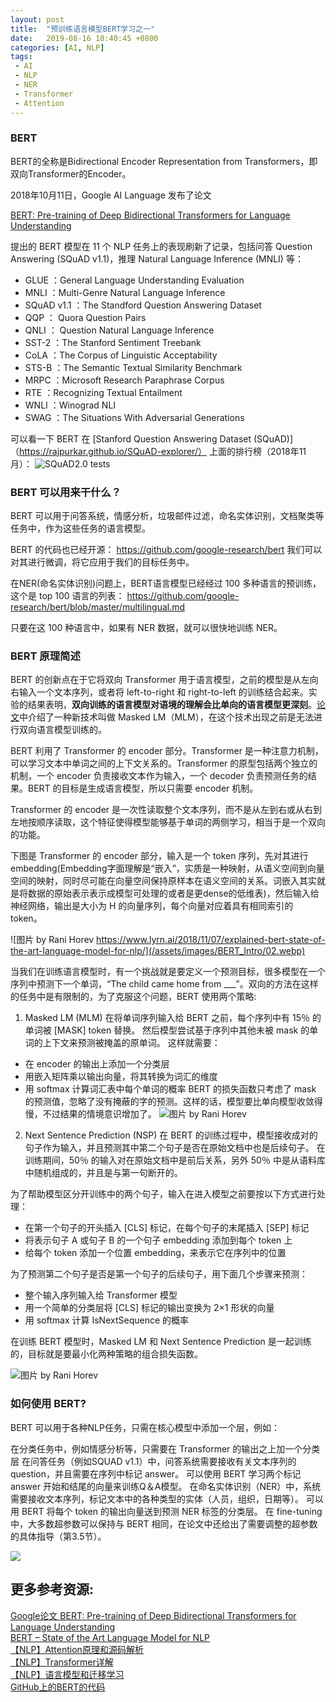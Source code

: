 ```yaml
---
layout: post
title:  "预训练语言模型BERT学习之一"
date:   2019-08-16 10:40:45 +0800
categories: [AI, NLP]
tags: 
 - AI
 - NLP
 - NER
 - Transformer
 - Attention
---
```



### BERT
BERT的全称是Bidirectional Encoder Representation from Transformers，即双向Transformer的Encoder。

2018年10月11日，Google AI Language 发布了论文

[BERT: Pre-training of Deep Bidirectional Transformers for Language Understanding](https://arxiv.org/pdf/1810.04805.pdf)

提出的 BERT 模型在 11 个 NLP 任务上的表现刷新了记录，包括问答 Question Answering (SQuAD v1.1)，推理 Natural Language Inference (MNLI) 等：

* GLUE ：General Language Understanding Evaluation
* MNLI ：Multi-Genre Natural Language Inference
* SQuAD v1.1 ：The Standford Question Answering Dataset
* QQP ： Quora Question Pairs 
* QNLI ： Question Natural Language Inference
* SST-2 ：The Stanford Sentiment Treebank
* CoLA ：The Corpus of Linguistic Acceptability 
* STS-B ：The Semantic Textual Similarity Benchmark
* MRPC ：Microsoft Research Paraphrase Corpus
* RTE ：Recognizing Textual Entailment 
* WNLI ：Winograd NLI
* SWAG ：The Situations With Adversarial Generations

可以看一下 BERT 在 [Stanford Question Answering Dataset (SQuAD)]（https://rajpurkar.github.io/SQuAD-explorer/） 上面的排行榜（2018年11月）：
![SQuAD2.0 tests](/assets/images/BERT_Intro/01.webp)


### BERT 可以用来干什么？
BERT 可以用于问答系统，情感分析，垃圾邮件过滤，命名实体识别，文档聚类等任务中，作为这些任务的语言模型。

BERT 的代码也已经开源：
https://github.com/google-research/bert
我们可以对其进行微调，将它应用于我们的目标任务中。

在NER(命名实体识别)问题上，BERT语言模型已经经过 100 多种语言的预训练，这个是 top 100 语言的列表：
https://github.com/google-research/bert/blob/master/multilingual.md

只要在这 100 种语言中，如果有 NER 数据，就可以很快地训练 NER。

### BERT 原理简述
BERT 的创新点在于它将双向 Transformer 用于语言模型，之前的模型是从左向右输入一个文本序列，或者将 left-to-right 和 right-to-left 的训练结合起来。实验的结果表明，**双向训练的语言模型对语境的理解会比单向的语言模型更深刻**。[论文](https://arxiv.org/pdf/1810.04805.pdf)中介绍了一种新技术叫做 Masked LM（MLM），在这个技术出现之前是无法进行双向语言模型训练的。

BERT 利用了 Transformer 的 encoder 部分。Transformer 是一种注意力机制，可以学习文本中单词之间的上下文关系的。Transformer 的原型包括两个独立的机制，一个 encoder 负责接收文本作为输入，一个 decoder 负责预测任务的结果。BERT 的目标是生成语言模型，所以只需要 encoder 机制。

Transformer 的 encoder 是一次性读取整个文本序列，而不是从左到右或从右到左地按顺序读取，这个特征使得模型能够基于单词的两侧学习，相当于是一个双向的功能。

下图是 Transformer 的 encoder 部分，输入是一个 token 序列，先对其进行 embedding(Embedding字面理解是“嵌入”，实质是一种映射，从语义空间到向量空间的映射，同时尽可能在向量空间保持原样本在语义空间的关系。词嵌入其实就是将数据的原始表示表示成模型可处理的或者是更dense的低维表)，然后输入给神经网络，输出是大小为 H 的向量序列，每个向量对应着具有相同索引的 token。


![图片 by Rani Horev https://www.lyrn.ai/2018/11/07/explained-bert-state-of-the-art-language-model-for-nlp/](/assets/images/BERT_Intro/02.webp)

当我们在训练语言模型时，有一个挑战就是要定义一个预测目标，很多模型在一个序列中预测下一个单词，“The child came home from ___”。双向的方法在这样的任务中是有限制的，为了克服这个问题，BERT 使用两个策略:

1. Masked LM (MLM)
在将单词序列输入给 BERT 之前，每个序列中有 15％ 的单词被 [MASK] token 替换。 然后模型尝试基于序列中其他未被 mask 的单词的上下文来预测被掩盖的原单词。
这样就需要：
 * 在 encoder 的输出上添加一个分类层
 * 用嵌入矩阵乘以输出向量，将其转换为词汇的维度
 * 用 softmax 计算词汇表中每个单词的概率
BERT 的损失函数只考虑了 mask 的预测值，忽略了没有掩蔽的字的预测。这样的话，模型要比单向模型收敛得慢，不过结果的情境意识增加了。
![图片 by Rani Horev](/assets/images/BERT_Intro/03.webp)

2. Next Sentence Prediction (NSP)
在 BERT 的训练过程中，模型接收成对的句子作为输入，并且预测其中第二个句子是否在原始文档中也是后续句子。
在训练期间，50％ 的输入对在原始文档中是前后关系，另外 50％ 中是从语料库中随机组成的，并且是与第一句断开的。

为了帮助模型区分开训练中的两个句子，输入在进入模型之前要按以下方式进行处理：

* 在第一个句子的开头插入 [CLS] 标记，在每个句子的末尾插入 [SEP] 标记
* 将表示句子 A 或句子 B 的一个句子 embedding 添加到每个 token 上
* 给每个 token 添加一个位置 embedding，来表示它在序列中的位置

为了预测第二个句子是否是第一个句子的后续句子，用下面几个步骤来预测：

* 整个输入序列输入给 Transformer 模型
* 用一个简单的分类层将 [CLS] 标记的输出变换为 2×1 形状的向量
* 用 softmax 计算 IsNextSequence 的概率

在训练 BERT 模型时，Masked LM 和 Next Sentence Prediction 是一起训练的，目标就是要最小化两种策略的组合损失函数。

![图片 by Rani Horev](/assets/images/BERT_Intro/04.webp)

### 如何使用 BERT?
BERT 可以用于各种NLP任务，只需在核心模型中添加一个层，例如：

在分类任务中，例如情感分析等，只需要在 Transformer 的输出之上加一个分类层
在问答任务（例如SQUAD v1.1）中，问答系统需要接收有关文本序列的 question，并且需要在序列中标记 answer。 可以使用 BERT 学习两个标记 answer 开始和结尾的向量来训练Q＆A模型。
在命名实体识别（NER）中，系统需要接收文本序列，标记文本中的各种类型的实体（人员，组织，日期等）。 可以用 BERT 将每个 token 的输出向量送到预测 NER 标签的分类层。
在 fine-tuning 中，大多数超参数可以保持与 BERT 相同，在论文中还给出了需要调整的超参数的具体指导（第3.5节）。

![](/assets/images/BERT_Intro/05.webp)


## 更多参考资源:

[Google论文 BERT: Pre-training of Deep Bidirectional Transformers for Language Understanding](https://arxiv.org/pdf/1810.04805.pdf)    
[BERT – State of the Art Language Model for NLP](https://www.lyrn.ai/2018/11/07/explained-bert-state-of-the-art-language-model-for-nlp/)    
[【NLP】Attention原理和源码解析](https://zhuanlan.zhihu.com/p/43493999)    
[【NLP】Transformer详解](https://zhuanlan.zhihu.com/p/44121378)    
[【NLP】语言模型和迁移学习](https://zhuanlan.zhihu.com/p/42618178)    
[GitHub上的BERT的代码](https://github.com/google-research/bert)    










